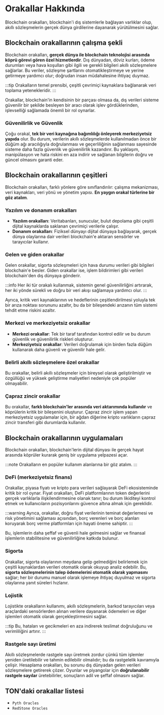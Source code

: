 # Orakallar Hakkında

Blockchain orakalları, blockchain'i dış sistemlerle bağlayan varlıklar olup, akıllı sözleşmelerin gerçek dünya girdilerine dayanarak yürütülmesini sağlar.

## Blockchain orakallarının çalışma şekli

Blockchain orakalları, **gerçek dünya ile blockchain teknolojisi arasında köprü görevi gören özel hizmetlerdir**. Dış dünyadan, döviz kurları, ödeme durumları veya hava koşulları gibi ilgili ve gerekli bilgileri akıllı sözleşmelere sağlarlar. Bu veriler, sözleşme şartlarını otomatikleştirmeye ve yerine getirmeye yardımcı olur; doğrudan insan müdahalesine ihtiyaç duymaz.

:::tip
Orakalların temel prensibi, çeşitli çevrimiçi kaynaklara bağlanarak veri toplama yetenekleridir.
:::

Orakallar, blockchain'in kendisinin bir parçası olmasa da, dış verileri sisteme güvenilir bir şekilde besleyen bir aracı olarak işlev gördüklerinden, işlevselliği sağlamada önemli bir rol oynarlar.

### Güvenilirlik ve Güvenlik

Çoğu orakal, **tek bir veri kaynağına bağımlılığı önleyerek merkeziyetsiz yapıda** olur. Bu durum, verilerin akıllı sözleşmelerde kullanılmadan önce bir düğüm ağı aracılığıyla doğrulanması ve geçerliliğinin sağlanması sayesinde sisteme daha fazla güvenlik ve güvenilirlik kazandırır. Bu yaklaşım, manipülasyon ve hata riskini en aza indirir ve sağlanan bilgilerin doğru ve güncel olmasını garanti eder.

## Blockchain orakallarının çeşitleri

Blockchain orakalları, farklı yönlere göre sınıflandırılır: çalışma mekanizması, veri kaynakları, veri yönü ve yönetim yapısı. **En yaygın orakal türlerine bir göz atalım**.

### Yazılım ve donanım orakalları

- **Yazılım orakalları**: Veritabanları, sunucular, bulut depolama gibi çeşitli dijital kaynaklarda saklanan çevrimiçi verilerle çalışır.
- **Donanım orakalları**: Fiziksel dünyayı dijital dünyaya bağlayarak, gerçek dünya olaylarına dair verileri blockchain'e aktaran sensörler ve tarayıcılar kullanır.

### Gelen ve giden orakallar

Gelen orakallar, sigorta sözleşmeleri için hava durumu verileri gibi bilgileri blockchain'e besler. Giden orakallar ise, işlem bildirimleri gibi verileri blockchain'den dış dünyaya gönderir. 

:::info
Her iki tür orakalı kullanmak, sistemin genel güvenilirliğini artırarak, her iki yönde sürekli ve doğru bir veri akışı sağlamaya yardımcı olur.
:::

Ayrıca, kritik veri kaynaklarının ve hedeflerinin çeşitlendirilmesi yoluyla tek bir arıza noktası sorununu azaltır, bu da bir bileşendeki arızanın tüm sistemi tehdit etme riskini azaltır.

### Merkezi ve merkeziyetsiz orakallar

- **Merkezi orakallar**: Tek bir taraf tarafından kontrol edilir ve bu durum güvenlik ve güvenilirlik riskleri oluşturur.
- **Merkeziyetsiz orakallar**: Verileri doğrulamak için birden fazla düğüm kullanarak daha güvenli ve güvenilir hale gelir.

### Belirli akıllı sözleşmelere özel orakallar

Bu orakallar, belirli akıllı sözleşmeler için bireysel olarak geliştirilmiştir ve özgüllüğü ve yüksek geliştirme maliyetleri nedeniyle çok popüler olmayabilir.

### Çapraz zincir orakallar

Bu orakallar, **farklı blockchain'ler arasında veri aktarımında kullanılır** ve köprülerin kritik bir bileşenini oluşturur. Çapraz zincir işlem yapan merkeziyetsiz uygulamalar için, bir ağdan diğerine kripto varlıkların çapraz zincir transferi gibi durumlarda kullanılır.

## Blockchain orakallarının uygulamaları

Blockchain orakalları, blockchain'lerin dijital dünyası ile gerçek hayat arasında köprüler kurarak geniş bir uygulama yelpazesi açar. 

:::note
Orakalların en popüler kullanım alanlarına bir göz atalım.
:::

### DeFi (merkeziyetsiz finans)

Orakallar, piyasa fiyatı ve kripto para verileri sağlayarak DeFi ekosisteminde kritik bir rol oynar. Fiyat orakalları, DeFi platformlarının token değerlerini gerçek varlıklarla ilişkilendirmesine olanak tanır; bu durum likiditeyi kontrol etmek ve kullanıcıların pozisyonlarını güvence altına almak için gereklidir.

:::warning
Ayrıca, orakallar, doğru fiyat verilerinin teminat değerlemesi ve risk yönetimini sağlaması açısından, borç verenleri ve borç alanları koruyarak borç verme platformları için hayati öneme sahiptir.
:::

Bu, işlemlerin daha şeffaf ve güvenli hale gelmesini sağlar ve finansal işlemlerin stabilitesine ve güvenilirliğine katkıda bulunur.

### Sigorta

Orakallar, sigorta olaylarının meydana gelip gelmediğini belirlemek için çeşitli kaynaklardan verileri otomatik olarak okuyup analiz edebilir. Bu, **sigorta sözleşmelerinin talep ödemelerini otomatik olarak yapmasını** sağlar; her bir durumu manuel olarak işlemeye ihtiyaç duyulmaz ve sigorta olaylarına yanıt süreleri hızlanır.

### Lojistik

Lojistikte orakalların kullanımı, akıllı sözleşmelerin, barkod tarayıcıları veya araçlardaki sensörlerden alınan verilere dayanarak ödemeleri ve diğer işlemleri otomatik olarak gerçekleştirmesini sağlar. 

:::tip
Bu, hataları ve gecikmeleri en aza indirerek teslimat doğruluğunu ve verimliliğini artırır.
:::

### Rastgele sayı üretimi

Akıllı sözleşmelerde rastgele sayı üretmek zordur çünkü tüm işlemler yeniden üretilebilir ve tahmin edilebilir olmalıdır; bu da rastgelelik kavramıyla çelişir. Hesaplama orakalları, bu sorunu dış dünyadan gelen verileri sözleşmelere getirerek çözer. Oyunlar ve piyangolar için **doğrulanabilir rastgele sayılar** üretebilirler, sonuçların adil ve şeffaf olmasını sağlar.

## TON'daki orakallar listesi

* `Pyth Oracles`
* `RedStone Oracles`